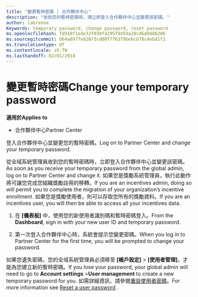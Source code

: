 ```yaml
---
title: "變更暫時密碼 | 合作夥伴中心"
description: "收到您的暫時密碼時，請立即登入合作夥伴中心並變更該密碼。"
author: labrenne
Keywords: temporary password, change password, reset password
ms.openlocfilehash: fd910f1ede32f030f4295f8d59a28cd6d0486206
ms.sourcegitcommit: b64a8977e92673cd00f776379be6cb78c4ebd1f1
ms.translationtype: HT
ms.contentlocale: zh-TW
ms.lasthandoff: 02/01/2018
---
```

# <a name="change-your-temporary-password"></a><span data-ttu-id="69c52-103">變更暫時密碼</span><span class="sxs-lookup"><span data-stu-id="69c52-103">Change your temporary password</span></span>

**<span data-ttu-id="69c52-104">適用於</span><span class="sxs-lookup"><span data-stu-id="69c52-104">Applies to</span></span>**

-  <span data-ttu-id="69c52-105">合作夥伴中心</span><span class="sxs-lookup"><span data-stu-id="69c52-105">Partner Center</span></span>

<span data-ttu-id="69c52-106">登入合作夥伴中心並變更您的暫時密碼。</span><span class="sxs-lookup"><span data-stu-id="69c52-106">Log on to Partner Center and change your temporary password.</span></span>

<span data-ttu-id="69c52-107">從全域系統管理員收到您的暫時密碼時，立即登入合作夥伴中心並變更該密碼。</span><span class="sxs-lookup"><span data-stu-id="69c52-107">As soon as you receive your temporary password from the global admin, log on to Partner Center and change it.</span></span> <span data-ttu-id="69c52-108">如果您是獎勵系統管理員，執行此動作將可讓您完成您組織獎勵註冊的移轉。</span><span class="sxs-lookup"><span data-stu-id="69c52-108">If you are an incentives admin, doing so will permit you to complete the migration of your organization’s incentive enrollment.</span></span> <span data-ttu-id="69c52-109">如果您是獎勵使用者，則可以存取您所有的獎勵資料。</span><span class="sxs-lookup"><span data-stu-id="69c52-109">If you are an incentives user, you will then be able to access all your incentives data.</span></span>

1.  <span data-ttu-id="69c52-110">在 **\[儀表板\]** 中，使用您的新使用者識別碼和暫時密碼登入。</span><span class="sxs-lookup"><span data-stu-id="69c52-110">From the **Dashboard**, sign in with your new user ID and temporary password.</span></span>

2.  <span data-ttu-id="69c52-111">第一次登入合作夥伴中心時，系統會提示您變更密碼。</span><span class="sxs-lookup"><span data-stu-id="69c52-111">When you log in to Partner Center for the first time, you will be prompted to change your password.</span></span>

<span data-ttu-id="69c52-112">如果您遺失密碼，您的全域系統管理員必須移至 **\[帳戶設定\]** > **\[使用者管理\]**，才能為您建立新的暫時密碼。</span><span class="sxs-lookup"><span data-stu-id="69c52-112">If you lose your password, your global admin will need to go to  **Account settings** >**User management** to create a new temporary password for you.</span></span>
<span data-ttu-id="69c52-113">如需詳細資訊，請參閱[重設使用者密碼](reset-a-user-password.md)。</span><span class="sxs-lookup"><span data-stu-id="69c52-113">For more information see [Reset a user password](reset-a-user-password.md) .</span></span>


 

 



